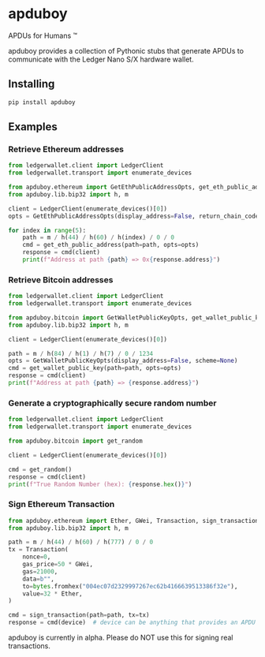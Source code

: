 # apduboy
APDUs for Humans ™️

apduboy provides a collection of Pythonic stubs that generate APDUs to
communicate with the Ledger Nano S/X hardware wallet.

## Installing

```sh
pip install apduboy
```

## Examples

### Retrieve Ethereum addresses

```py
from ledgerwallet.client import LedgerClient
from ledgerwallet.transport import enumerate_devices

from apduboy.ethereum import GetEthPublicAddressOpts, get_eth_public_address
from apduboy.lib.bip32 import h, m

client = LedgerClient(enumerate_devices()[0])
opts = GetEthPublicAddressOpts(display_address=False, return_chain_code=False)

for index in range(5):
    path = m / h(44) / h(60) / h(index) / 0 / 0
    cmd = get_eth_public_address(path=path, opts=opts)
    response = cmd(client)
    print(f"Address at path {path} => 0x{response.address}")

```

### Retrieve Bitcoin addresses

```py
from ledgerwallet.client import LedgerClient
from ledgerwallet.transport import enumerate_devices

from apduboy.bitcoin import GetWalletPublicKeyOpts, get_wallet_public_key
from apduboy.lib.bip32 import h, m

client = LedgerClient(enumerate_devices()[0])

path = m / h(84) / h(1) / h(7) / 0 / 1234
opts = GetWalletPublicKeyOpts(display_address=False, scheme=None)
cmd = get_wallet_public_key(path=path, opts=opts)
response = cmd(client)
print(f"Address at path {path} => {response.address}")
```

### Generate a cryptographically secure random number

```py
from ledgerwallet.client import LedgerClient
from ledgerwallet.transport import enumerate_devices

from apduboy.bitcoin import get_random

client = LedgerClient(enumerate_devices()[0])

cmd = get_random()
response = cmd(client)
print(f"True Random Number (hex): {response.hex()}")
```

### Sign Ethereum Transaction

```py
from apduboy.ethereum import Ether, GWei, Transaction, sign_transaction
from apduboy.lib.bip32 import h, m

path = m / h(44) / h(60) / h(777) / 0 / 0
tx = Transaction(
    nonce=0,
    gas_price=50 * GWei,
    gas=21000,
    data=b"",
    to=bytes.fromhex("004ec07d2329997267ec62b4166639513386f32e"),
    value=32 * Ether,
)

cmd = sign_transaction(path=path, tx=tx)
response = cmd(device)  # device can be anything that provides an APDU exchange.
```

apduboy is currently in alpha. Please do NOT use this for signing real transactions.
